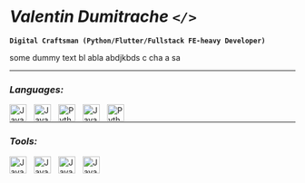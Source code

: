 
#  *Valentin Dumitrache `</>`*


**`Digital Craftsman (Python/Flutter/Fullstack FE-heavy Developer)`**

<p>some dummy text bl abla abdjkbds c cha a sa</p>

---

### *Languages:*

<img align="left" alt="JavaScript-icon" width="30px" style="padding-right:10px" src="https://cdn.jsdelivr.net/gh/devicons/devicon/icons/javascript/javascript-original.svg" />

<img align="left" alt="JavaScript-icon" width="30px" style="padding-right:10px" src="https://cdn.jsdelivr.net/gh/devicons/devicon/icons/typescript/typescript-original.svg" />

<img align="left" alt="Python-icon" width="30px" style="padding-right:10px" src="https://cdn.jsdelivr.net/gh/devicons/devicon/icons/python/python-original.svg" />

<img align="left" alt="JavaScript-icon" width="30px" style="padding-right:10px" src="https://cdn.jsdelivr.net/gh/devicons/devicon/icons/cplusplus/cplusplus-original.svg" />

<img align="left" alt="Python-icon" width="30px" style="padding-right:10px"  src="https://cdn.jsdelivr.net/gh/devicons/devicon/icons/dart/dart-original.svg" />  </br>
          

---

### *Tools:*

<img align="left" alt="JavaScript-icon" width="30px" style="padding-right:10px" src="https://cdn.jsdelivr.net/gh/devicons/devicon/icons/react/react-original.svg" />


<img align="left" alt="JavaScript-icon" width="30px" style="padding-right:10px" src="https://cdn.jsdelivr.net/gh/devicons/devicon/icons/nodejs/nodejs-original.svg" />


<img align="left" alt="JavaScript-icon" width="30px" style="padding-right:10px" src="https://cdn.jsdelivr.net/gh/devicons/devicon/icons/flutter/flutter-original.svg" />

<img align="left" alt="JavaScript-icon" width="30px" style="padding-right:10px" 
src="https://cdn.jsdelivr.net/gh/devicons/devicon/icons/django/django-plain.svg" />

          
          
          


          



          
          


